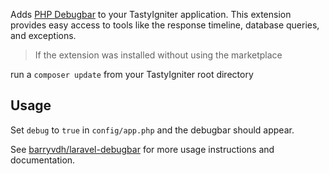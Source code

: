 Adds [PHP Debugbar](http://phpdebugbar.com/) to your TastyIgniter application. 
This extension provides easy access to tools like the response timeline, database queries, and exceptions.

> If the extension was installed without using the marketplace

run a `composer update` from your TastyIgniter root directory

## Usage
Set `debug` to `true` in `config/app.php` and the debugbar should appear.

See [barryvdh/laravel-debugbar](https://github.com/barryvdh/laravel-debugbar) for more usage instructions and documentation.